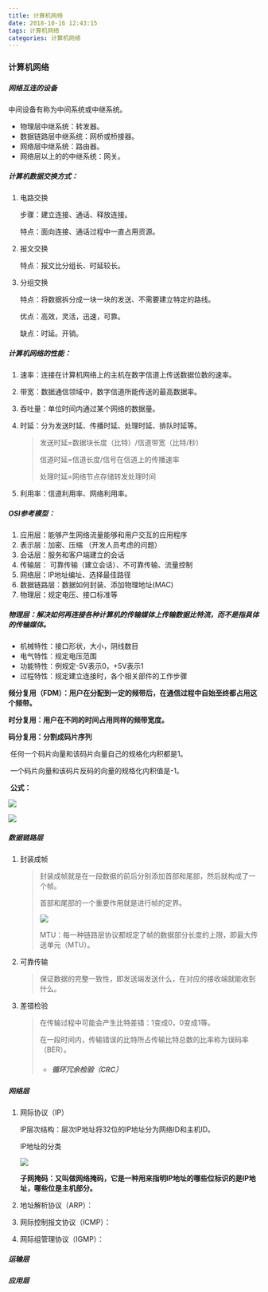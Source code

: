 ```yaml
---
title: 计算机网络
date: 2018-10-16 12:43:15
tags: 计算机网络
categories: 计算机网络
---
```


### 计算机网络

##### 网络互连的设备

中间设备有称为中间系统或中继系统。

- 物理层中继系统：转发器。
- 数据链路层中继系统：网桥或桥接器。
- 网络层中继系统：路由器。
- 网络层以上的的中继系统：网关。

##### 计算机数据交换方式：

1. 电路交换

   步骤：建立连接、通话、释放连接。

   特点：面向连接、通话过程中一直占用资源。

2. 报文交换

   特点：报文比分组长、时延较长。

3. 分组交换

   特点：将数据拆分成一块一块的发送、不需要建立特定的路线。

   优点：高效，灵活，迅速，可靠。

   缺点：时延。开销。

##### 计算机网络的性能：

1. 速率：连接在计算机网络上的主机在数字信道上传送数据位数的速率。

2. 带宽：数据通信领域中，数字信道所能传送的最高数据率。

3. 吞吐量：单位时间内通过某个网络的数据量。

4. 时延：分为发送时延、传播时延、处理时延、排队时延等。

   > 发送时延=数据块长度（比特）/信道带宽（比特/秒）
   >
   > 信道时延=信道长度/信号在信道上的传播速率
   >
   > 处理时延=网络节点存储转发处理时间

5. 利用率：信道利用率、网络利用率。

##### OSI参考模型：

1. 应用层：能够产生网络流量能够和用户交互的应用程序
2. 表示层：加密、压缩 （开发人员考虑的问题）
3. 会话层：服务和客户端建立的会话
4. 传输层： 可靠传输（建立会话）、不可靠传输、流量控制
5. 网络层：IP地址编址、选择最佳路径
6. 数据链路层：数据如何封装、添加物理地址(MAC)
7. 物理层：规定电压、接口标准等

##### 物理层：解决如何再连接各种计算机的传输媒体上传输数据比特流，而不是指具体的传输媒体。

- 机械特性：接口形状，大小，阴线数目
- 电气特性：规定电压范围
- 功能特性：例规定-5V表示0，+5V表示1
- 过程特性：规定建立连接时，各个相关部件的工作步骤

**频分复用（FDM）：用户在分配到一定的频带后，在通信过程中自始至终都占用这个频带。**

**时分复用：用户在不同的时间占用同样的频带宽度。**

**码分复用：分割成码片序列**

​	任何一个码片向量和该码片向量自己的规格化内积都是1。

​	一个码片向量和该码片反码的向量的规格化内积值是-1。

​	**公式：**

![](http://bmob-cdn-8350.b0.upaiyun.com/2018/10/20/8b9c50964095160480f00995d28b8ac3.png)

![](http://bmob-cdn-8350.b0.upaiyun.com/2018/10/20/ffd0bea740c395d2807ae91fd1a27a4f.png)

##### 数据链路层

1. 封装成帧

   > 封装成帧就是在一段数据的前后分别添加首部和尾部，然后就构成了一个帧。
   >
   > 首部和尾部的一个重要作用就是进行帧的定界。
   >
   > ![](http://bmob-cdn-8350.b0.upaiyun.com/2018/10/24/a5edd4d540ed8572803058f6a9f0c854.png)
   >
   > MTU：每一种链路层协议都规定了帧的数据部分长度的上限，即最大传送单元（MTU）。

2. 可靠传输

   > 保证数据的完整一致性，即发送端发送什么，在对应的接收端就能收到什么。

3. 差错检验

   > 在传输过程中可能会产生比特差错：1变成0，0变成1等。
   >
   > 在一段时间内，传输错误的比特所占传输比特总数的比率称为误码率（BER）。
   >
   > - ##### 循环冗余检验（CRC）

##### 网络层

1. 网际协议（IP）

   IP层次结构：层次IP地址将32位的IP地址分为网络ID和主机ID。

   IP地址的分类

   ![](http://bmob-cdn-8350.b0.upaiyun.com/2018/10/24/e0e0be624093114e805cd93918b993b9.png)

   **子网掩码：又叫做网络掩码，它是一种用来指明IP地址的哪些位标识的是IP地址，哪些位是主机部分。**

2. 地址解析协议（ARP）：

3. 网际控制报文协议（ICMP）：

4. 网际组管理协议（IGMP）：

##### 运输层

##### 应用层